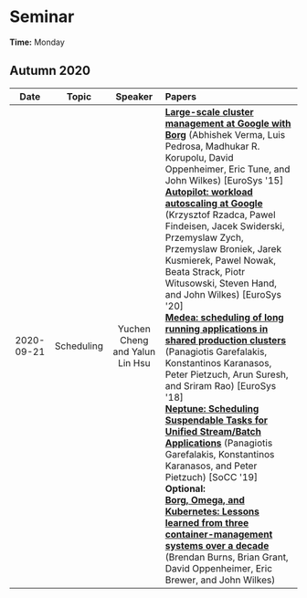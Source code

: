 # Seminar

**Time:** Monday

## Autumn 2020


| Date | Topic | Speaker | Papers |
| :-: | :-: | :-: | :-- |
| 2020-09-21 | Scheduling | Yuchen Cheng and Yalun Lin Hsu | [**Large-scale cluster management at Google with Borg**](https://doi.org/10.1145/2741948.2741964) (Abhishek Verma, Luis Pedrosa, Madhukar R. Korupolu, David Oppenheimer, Eric Tune, and John Wilkes) [EuroSys '15]<br>[**Autopilot: workload autoscaling at Google**](https://doi.org/10.1145/3342195.3387524) (Krzysztof Rzadca, Pawel Findeisen, Jacek Swiderski, Przemyslaw Zych, Przemyslaw Broniek, Jarek Kusmierek, Pawel Nowak, Beata Strack, Piotr Witusowski, Steven Hand, and John Wilkes) [EuroSys '20]<br>[**Medea: scheduling of long running applications in shared production clusters**](https://doi.org/10.1145/3190508.3190549) (Panagiotis Garefalakis, Konstantinos Karanasos, Peter Pietzuch, Arun Suresh, and Sriram Rao) [EuroSys '18]<br>[**Neptune: Scheduling Suspendable Tasks for Unified Stream/Batch Applications**](https://doi.org/10.1145/3357223.3362724) (Panagiotis Garefalakis, Konstantinos Karanasos, and Peter Pietzuch) [SoCC '19]<br>**Optional:**<br>[**Borg, Omega, and Kubernetes: Lessons learned from three container-management systems over a decade**](https://dl.acm.org/doi/10.1145/2898442.2898444) (Brendan Burns, Brian Grant, David Oppenheimer, Eric Brewer, and John Wilkes) |
